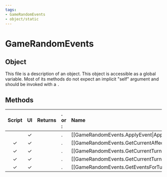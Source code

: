 ```yaml
---
tags:
- GameRandomEvents
- object/static
---
```

# GameRandomEvents
## Object
This file is a description of an object. This object is accessible as a global variable. Most of its methods do not expect an implicit "self" argument and should be invoked with a `.`

## Methods
| Script | UI  | Returns | . or : | Name | Arguments |
|:------:|:---:| -------:|:---- |:---- |:--------- |
| |✓||.|[[GameRandomEvents.ApplyEvent\|ApplyEvent]]||
|✓|✓||.|[[GameRandomEvents.GetCurrentAffectedCities\|GetCurrentAffectedCities]]||
|✓|✓||.|[[GameRandomEvents.GetCurrentTurnEvent\|GetCurrentTurnEvent]]||
|✓|✓||.|[[GameRandomEvents.GetCurrentTurnEventAtPlot\|GetCurrentTurnEventAtPlot]]||
|✓|✓||.|[[GameRandomEvents.GetEventsForTurn\|GetEventsForTurn]]||
